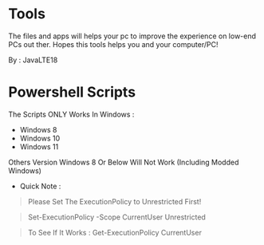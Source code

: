 # Tools
The files and apps will helps your pc to improve the experience on low-end PCs out ther. Hopes this tools helps you and your computer/PC!

By : JavaLTE18

# Powershell Scripts
The Scripts ONLY Works In Windows :
- Windows 8
- Windows 10
- Windows 11

Others Version Windows 8 Or Below Will Not Work (Including Modded Windows)

- Quick Note :
> Please Set The ExecutionPolicy to Unrestricted First!

> Set-ExecutionPolicy -Scope CurrentUser Unrestricted 

> To See If It Works : Get-ExecutionPolicy CurrentUser
